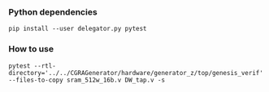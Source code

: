 ### Python dependencies
```
pip install --user delegator.py pytest
```

### How to use
```
pytest --rtl-directory='../../CGRAGenerator/hardware/generator_z/top/genesis_verif' --files-to-copy sram_512w_16b.v DW_tap.v -s
```
